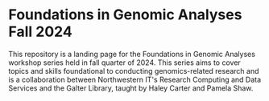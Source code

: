 # Foundations in Genomic Analyses Fall 2024
This repository is a landing page for the Foundations in Genomic Analyses workshop series held in fall quarter of 2024. This series aims to cover topics and skills foundational to conducting genomics-related research and is a collaboration between Northwestern IT's Research Computing and Data Services and the Galter Library, taught by Haley Carter and Pamela Shaw. 
